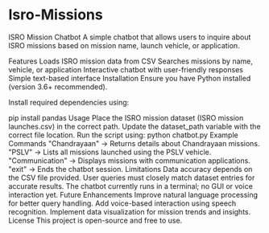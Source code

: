 # Isro-Missions
ISRO Mission Chatbot
A simple chatbot that allows users to inquire about ISRO missions based on mission name, launch vehicle, or application.

Features
Loads ISRO mission data from CSV
Searches missions by name, vehicle, or application
Interactive chatbot with user-friendly responses
Simple text-based interface
Installation
Ensure you have Python installed (version 3.6+ recommended).

Install required dependencies using:

pip install pandas
Usage
Place the ISRO mission dataset (ISRO mission launches.csv) in the correct path.
Update the dataset_path variable with the correct file location.
Run the script using:
python chatbot.py
Example Commands
"Chandrayaan" → Returns details about Chandrayaan missions.
"PSLV" → Lists all missions launched using the PSLV vehicle.
"Communication" → Displays missions with communication applications.
"exit" → Ends the chatbot session.
Limitations
Data accuracy depends on the CSV file provided.
User queries must closely match dataset entries for accurate results.
The chatbot currently runs in a terminal; no GUI or voice interaction yet.
Future Enhancements
Improve natural language processing for better query handling.
Add voice-based interaction using speech recognition.
Implement data visualization for mission trends and insights.
License
This project is open-source and free to use.
